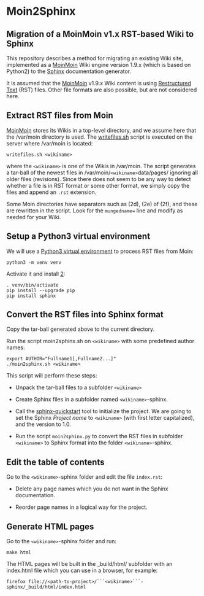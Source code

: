 # Moin2Sphinx
Migration of a MoinMoin v1.x RST-based Wiki to Sphinx
-----------------------------------------------------

This repository describes a method for migrating an existing Wiki site,
implemented as a [MoinMoin][1] Wiki engine version 1.9.x (which is based on Python2) 
to the [Sphinx][2] documentation generator.

It is assumed that the [MoinMoin][1] v1.9.x Wiki content is using [Restructured Text][3] (RST) files.
Other file formats are also possible, but are not considered here.

[1]: https://moinmo.in/
[2]: https://www.sphinx-doc.org/en/master/
[3]: https://docutils.sourceforge.io/rst.html

Extract RST files from Moin
---------------------------

[MoinMoin][1] stores its Wikis in a top-level directory, and we assume here that the /var/moin directory is used.
The [writefiles.sh](writefiles.sh) script is executed on the server where /var/moin is located:
```
writefiles.sh <wikiname>
```
where the ```<wikiname>``` is one of the Wikis in /var/moin.
The script generates a tar-ball of the newest files in /var/moin/```<wikiname>```data/pages/
ignoring all older files (revisions).
Since there does not seem to be any way to detect whether a file is in RST format or some other format,
we simply copy the files and append an ```.rst``` extension.

Some Moin directories have separators such as (2d), (2e) of (2f), and these are rewritten in the script.
Look for the ```mungedname=``` line and modify as needed for your Wiki.

Setup a Python3 virtual environment
-----------------------------------

We will use a [Python3 virtual environment][4] to process RST files from Moin:
```
python3 -m venv venv
```
Activate it and install [2]:
```
. venv/bin/activate
pip install --upgrade pip
pip install sphinx
```

[4]: https://docs.python.org/3/library/venv.html

Convert the RST files into Sphinx format
----------------------------------------

Copy the tar-ball generated above to the current directory.

Run the script moin2sphinx.sh on ```<wikiname>``` with some predefined author names:
```
export AUTHOR="Fullname1[,Fullname2...]"
./moin2sphinx.sh <wikiname>
```

This script will perform these steps:

* Unpack the tar-ball files to a subfolder ```<wikiname>```

* Create Sphinx files in a subfolder named ```<wikiname>```-sphinx.

* Call the [sphinx-quickstart][5] tool to initialize the project.
  We are going to set the Sphinx *Project name* to ```<wikiname>``` (with first letter capitalized), and the version to 1.0.

* Run the script ```moin2sphinx.py``` to convert the RST files in subfolder ```<wikiname>``` to Sphinx format
  into the folder ```<wikiname>```-sphinx.

[5]: https://www.sphinx-doc.org/en/master/man/sphinx-quickstart.html

Edit the table of contents
--------------------------

Go to the ```<wikiname>```-sphinx folder and edit the file ```index.rst```:

* Delete any page names which you do not want in the Sphinx documentation.

* Reorder page names in a logical way for the project. 

Generate HTML pages
-------------------

Go to the ```<wikiname>```-sphinx folder and run:
```
make html
```
The HTML pages will be built in the _build/html/ subfolder with an index.html file which you can use in a browser, for example:

```
firefox file://<path-to-project>/```<wikiname>```-sphinx/_build/html/index.html
```
